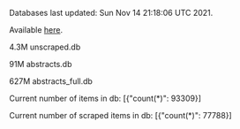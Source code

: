 Databases last updated: Sun Nov 14 21:18:06 UTC 2021. 

Available [here](https://github.com/cbeauhilton/ash-db/releases).

4.3M	unscraped.db

91M	abstracts.db

627M	abstracts_full.db

Current number of items in db:
[{"count(*)": 93309}]

Current number of scraped items in db:
[{"count(*)": 77788}]
